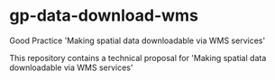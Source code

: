 # gp-data-download-wms
Good Practice 'Making spatial data downloadable via WMS services'

This repository contains a technical proposal for 'Making spatial data downloadable via WMS services'
